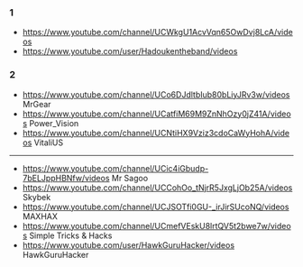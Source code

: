 ### 1
* https://www.youtube.com/channel/UCWkgU1AcvVqn65OwDvj8LcA/videos
* https://www.youtube.com/user/Hadoukentheband/videos

### 2

* https://www.youtube.com/channel/UCo6DJdltbIub80bLiyJRv3w/videos MrGear
* https://www.youtube.com/channel/UCatfiM69M9ZnNhOzy0jZ41A/videos Power_Vision
* https://www.youtube.com/channel/UCNtiHX9Vziz3cdoCaWyHohA/videos VitaliUS

-------------------
* https://www.youtube.com/channel/UCic4iGbudp-7bELJppHBNfw/videos  Mr Sagoo
* https://www.youtube.com/channel/UCCohOo_tNjrR5JxgLjOb25A/videos Skybek
* https://www.youtube.com/channel/UCJSOTfi0GU-_irJirSUcoNQ/videos MAXHAX
* https://www.youtube.com/channel/UCmefVEskU8lrtQV5t2bwe7w/videos Simple Tricks & Hacks
* https://www.youtube.com/user/HawkGuruHacker/videos HawkGuruHacker




